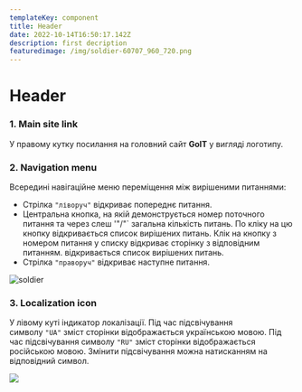 ```yaml
---
templateKey: component
title: Header
date: 2022-10-14T16:50:17.142Z
description: first decription
featuredimage: /img/soldier-60707_960_720.png
---
```


# H﻿eader

### 1. Main site link

У правому кутку посилання на головний сайт **GoIT** у вигляді логотипу.

### 2. Navigation menu

Всередині навігаційне меню переміщення між вирішеними питаннями:

- Стрілка `"ліворуч"` відкриває попереднє питання.
- Центральна кнопка, на якій демонструється номер поточного питання та через слеш '"/"` загальна кількість питань. По кліку на цю кнопку відкривається список вирішених питань. Клік на кнопку з номером питання у списку відкриває сторінку з відповідним питанням. відкривається список вирішених питань.
- Стрілка `"праворуч"` відкриває наступне питання.

![soldier](/img/soldier-60707_960_720.png)

### 3. Localization icon

У лівому куті індикатор локалізації. Під час підсвічування символу `"UA"` зміст сторінки відображається українською мовою. Під час підсвічування символу `"RU"` зміст сторінки відображається російською мовою. Змінити підсвічування можна натисканням на відповідний символ.

![](/img/soldier-60707_960_720.png)
